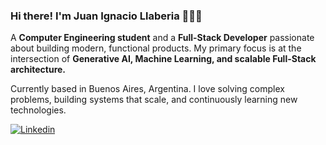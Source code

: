 ### Hi there! I'm Juan Ignacio Llaberia 👨🏻‍💻

A **Computer Engineering student** and a **Full-Stack Developer** passionate about building modern, functional products. My primary focus is at the intersection of **Generative AI, Machine Learning, and scalable Full-Stack architecture.**

Currently based in Buenos Aires, Argentina. I love solving complex problems, building systems that scale, and continuously learning new technologies.


[![Linkedin](https://img.shields.io/badge/LinkedIn-0077B5?style=for-the-badge&logo=linkedin&logoColor=white)](https://www.linkedin.com/in/juan-ignacio-llaberia-241b351b3/)
